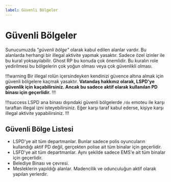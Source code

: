 ```yaml
---
label: Güvenli Bölgeler
---
```


# Güvenli Bölgeler

Sunucumuzda _"güvenli bölge"_ olarak kabul edilen alanlar vardır. Bu alanlarda herhangi bir illegal aktivite yapmak yasaktır. Sadece özel izinler ile bu kural yoksayılabilir. Ghost RP bu konuda çok önemlidir. Bu kuralın role yedirilmesi bu bölgelerin çok yoğun olması veya çok güvenlikli olması.

!!!warning
Bir illegal rolün içersindeyken kendinizi güvence altına almak için güvenli bölgelere kaçmak yasaktır. **Vatandaş hakkınız olarak, LSPD'ye güvenlik için kaçabilirsiniz. Ancak bu sadece aktif olarak kullanılan PD binası için geçerlidir.**
!!!

!!!success
LSPD ana binası dışındaki güvenli bölgelerde `/do` emoteu ile karşı taraftan illegal izni isteyebilirsiniz. Eğer karşı taraf kabul ederse, kişiye karşı illegal aktivite yapabilirsiniz.
!!!

## Güvenli Bölge Listesi

- LSPD'ye ait tüm departmanlar. Bunlar sadece polis oyuncuların kullandığı aktif PD değil, gerçekten polise ait tüm binalar için geçerlidir.
- LSFD'ye ait tüm departmanlar. Aynı şekilde sadece EMS'e ait tüm binalar için geçerlidir.
- Belediye Binası ve çevresi.
- Mesleklerin yapıldığı alanlar. Madencilik ve odunculuğun aktif olarak yapılan yerlerdir.
